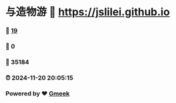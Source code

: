 # 与造物游 :link: https://jslilei.github.io 
### :page_facing_up: [19](https://jslilei.github.io/tag.html) 
### :speech_balloon: 0 
### :hibiscus: 35184 
### :alarm_clock: 2024-11-20 20:05:15 
### Powered by :heart: [Gmeek](https://github.com/Meekdai/Gmeek)
